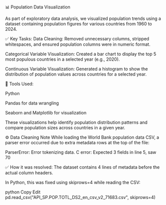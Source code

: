 📊 Population Data Visualization

As part of exploratory data analysis, we visualized population trends using a dataset containing population figures for various countries from 1960 to 2024.

✅ Key Tasks:
Data Cleaning: Removed unnecessary columns, stripped whitespaces, and ensured population columns were in numeric format.

Categorical Variable Visualization:
Created a bar chart to display the top 5 most populous countries in a selected year (e.g., 2020).

Continuous Variable Visualization:
Generated a histogram to show the distribution of population values across countries for a selected year.

📌 Tools Used:

Python

Pandas for data wrangling

Seaborn and Matplotlib for visualization

These visualizations help identify population distribution patterns and compare population sizes across countries in a given year.


⚙️ Data Cleaning Note
While loading the World Bank population data CSV, a parser error occurred due to extra metadata rows at the top of the file:

ParserError: Error tokenizing data. C error: Expected 3 fields in line 5, saw 70

✅ How it was resolved:
The dataset contains 4 lines of metadata before the actual column headers.

In Python, this was fixed using skiprows=4 while reading the CSV:

python
Copy
Edit
pd.read_csv("API_SP.POP.TOTL_DS2_en_csv_v2_71683.csv", skiprows=4)
